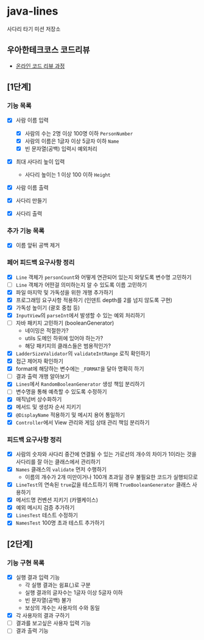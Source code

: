 # java-lines

사다리 타기 미션 저장소

## 우아한테크코스 코드리뷰

- [온라인 코드 리뷰 과정](https://github.com/woowacourse/woowacourse-docs/blob/master/maincourse/README.md)

## [1단계]

### 기능 목록

- [x] 사람 이름 입력
    - [x] 사람의 수는 2명 이상 100명 이하 `PersonNumber`
    - [x] 사람의 이름은 1글자 이상 5글자 이하 `Name`
    - [x] 빈 문자열(공백) 입력시 예외처리

- [x] 최대 사다리 높이 입력
    - 사다리 높이는 1 이상 100 이하 `Height`

- [x] 사람 이름 출력
- [x] 사다리 만들기
- [x] 사다리 출력

### 추가 기능 목록

- [x] 이름 앞뒤 공백 제거

### 페어 피드백 요구사항 정리

- [x] `Line` 객체가 `personCount`와 어떻게 연관되어 있는지 와닿도록 변수명 고민하기
- [ ] `Line` 객체가 어떤걸 의미하는지 알 수 있도록 이름 고민하기
- [x] 파일 마지막 및 가독성을 위한 개행 추가하기
- [x] 프로그래밍 요구사항 적용하기 (인덴트 depth를 2를 넘지 않도록 구현)
- [x] 가독성 높이기 (괄호 중첩 등)
- [x] `InputView`의 `parseInt`에서 발생할 수 있는 예외 처리하기
- [ ] 자바 패키지 고민하기 (booleanGenerator)
    - 네이밍은 적절한가?
    - utils 도메인 하위에 있어야 하는가?
    - 해당 패키지의 클래스들은 범용적인가?
- [x] `LadderSizeValidator`의 `validateIntRange` 로직 확인하기
- [x] 접근 제어자 확인하기
- [x] format에 해당하는 변수에는 `_FORMAT`을 달아 명확히 하기
- [ ] 결과 출력 개행 알아보기
- [x] `Lines`에서 `RandomBooleanGenerator` 생성 책임 분리하기
- [ ] 변수명을 통해 예측할 수 있도록 수정하기
- [x] 매직넘버 상수화하기
- [x] 메서드 및 생성자 순서 지키기
- [x] `@DisplayName` 적용하기 및 메시지 용어 통일하기
- [x] `Controller`에서 View 관리와 게임 상태 관리 책임 분리하기

### 피드백 요구사항 정리

- [x] 사람의 숫자와 사다리 중간에 연결될 수 있는 가로선의 개수의 차이가 1이라는 것을 사다리를 잘 아는 클래스에서 관리하기
- [x] `Names` 클래스의 `validate` 먼저 수행하기
    - 이름의 개수가 2개 미만이거나 100개 초과일 경우 불필요한 코드가 실행되므로
- [x] `LineTest`의 연속된 `true`값을 테스트하기 위해 `TrueBooleanGenerator` 클래스 사용하기
- [x] 메서드명 컨벤션 지키기 (카멜케이스)
- [x] 예외 메시지 검증 추가하기
- [x] `LinesTest` 테스트 수정하기
- [x] `NamesTest` 100명 초과 테스트 추가하기

## [2단계]

### 기능 구현 목록

- [x] 실행 결과 입력 기능
    - 각 실행 결과는 쉼표(,)로 구분
    - 실행 결과의 글자수는 1글자 이상 5글자 이하
    - 빈 문자열(공백) 불가
    - 보상의 개수는 사용자의 수와 동일
- [x] 각 사용자의 결과 구하기
- [ ] 결과를 보고싶은 사용자 입력 기능
- [ ] 결과 출력 기능
